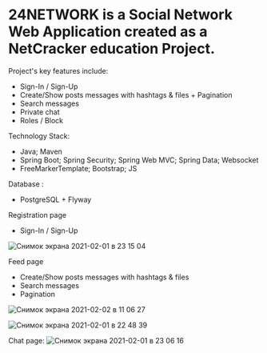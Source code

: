 # 24NETWORK is a Social Network Web Application created as a NetCracker education Project.

Project's key features include:
- Sign-In / Sign-Up 
- Create/Show posts messages with hashtags & files + Pagination
- Search messages
- Private chat
- Roles / Block 

Technology Stack: 
- Java; Maven
- Spring Boot; Spring Security; Spring Web MVC; Spring Data; Websocket
- FreeMarkerTemplate; Bootstrap; JS

Database : 
- PostgreSQL + Flyway

Registration page 
- Sign-In / Sign-Up 

![Снимок экрана 2021-02-01 в 23 15 04](https://user-images.githubusercontent.com/31729053/106506591-5a48b400-64e3-11eb-9807-73566807374a.png)

Feed page
- Create/Show posts messages with hashtags & files 
- Search messages
- Pagination 

![Снимок экрана 2021-02-02 в 11 06 27](https://user-images.githubusercontent.com/31729053/106564519-c0b2ee00-6546-11eb-8292-b1ac87e1ece9.png)


![Снимок экрана 2021-02-01 в 22 48 39](https://user-images.githubusercontent.com/31729053/106506411-1c4b9000-64e3-11eb-9e10-b9159b05bfc9.png)

Chat page:
![Снимок экрана 2021-02-01 в 23 06 16](https://user-images.githubusercontent.com/31729053/106506651-6f254780-64e3-11eb-9d4b-b27aa621b150.png)


